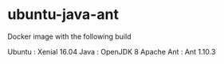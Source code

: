 # ubuntu-java-ant

Docker image with the following build

Ubuntu : Xenial 16.04
Java : OpenJDK 8
Apache Ant : Ant 1.10.3
